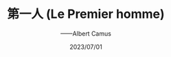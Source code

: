 ---
title: "第一人 (Le Premier homme)"
author: '——Albert Camus'
date: '2023/07/01'
isbn: '978-7-5407-8232-0'
imageDir: ''
blockquote: '「」'
---